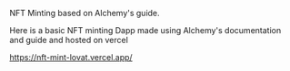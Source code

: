 NFT Minting based on Alchemy's guide. 
 
Here is a basic NFT minting Dapp made using Alchemy's documentation and guide and hosted on vercel 

https://nft-mint-lovat.vercel.app/
